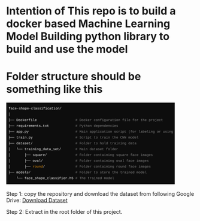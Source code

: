 # Intention of This repo is to build a docker based Machine Learning Model Building python library to build and use the model

# Folder structure should be something like this
<div style="display: inline-flex; gap: 10px;">
  <img src="./screenshots/folder-structure.png" alt="Research Image 1" width="450"/>
</div>


Step 1: copy the repository and download the dataset from following Google Drive:
<a href="https://drive.google.com/file/d/18PunzzS9meIqJ1ck3is7HAt-SZBfk_qQ/view?usp=sharing" target="_blank"> Download Dataset</a>

Step 2: Extract in the root folder of this project.